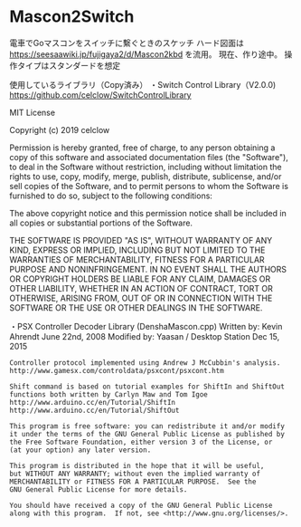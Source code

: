 # Mascon2Switch
 電車でGoマスコンをスイッチに繫ぐときのスケッチ
	ハード図面は
	https://seesaawiki.jp/fujigaya2/d/Mascon2kbd
	を流用。
	現在、作り途中。
	 操作タイプはスタンダードを想定
 
 



使用しているライブラリ（Copy済み）
・Switch Control Library（V2.0.0)
 https://github.com/celclow/SwitchControlLibrary

MIT License

Copyright (c) 2019 celclow

Permission is hereby granted, free of charge, to any person obtaining a copy
of this software and associated documentation files (the "Software"), to deal
in the Software without restriction, including without limitation the rights
to use, copy, modify, merge, publish, distribute, sublicense, and/or sell
copies of the Software, and to permit persons to whom the Software is
furnished to do so, subject to the following conditions:

The above copyright notice and this permission notice shall be included in all
copies or substantial portions of the Software.

THE SOFTWARE IS PROVIDED "AS IS", WITHOUT WARRANTY OF ANY KIND, EXPRESS OR
IMPLIED, INCLUDING BUT NOT LIMITED TO THE WARRANTIES OF MERCHANTABILITY,
FITNESS FOR A PARTICULAR PURPOSE AND NONINFRINGEMENT. IN NO EVENT SHALL THE
AUTHORS OR COPYRIGHT HOLDERS BE LIABLE FOR ANY CLAIM, DAMAGES OR OTHER
LIABILITY, WHETHER IN AN ACTION OF CONTRACT, TORT OR OTHERWISE, ARISING FROM,
OUT OF OR IN CONNECTION WITH THE SOFTWARE OR THE USE OR OTHER DEALINGS IN THE
SOFTWARE.

・PSX Controller Decoder Library (DenshaMascon.cpp)
	Written by: Kevin Ahrendt June 22nd, 2008
	Modified by: Yaasan / Desktop Station Dec 15, 2015
	
	Controller protocol implemented using Andrew J McCubbin's analysis.
	http://www.gamesx.com/controldata/psxcont/psxcont.htm
	
	Shift command is based on tutorial examples for ShiftIn and ShiftOut
	functions both written by Carlyn Maw and Tom Igoe
	http://www.arduino.cc/en/Tutorial/ShiftIn
	http://www.arduino.cc/en/Tutorial/ShiftOut

    This program is free software: you can redistribute it and/or modify
    it under the terms of the GNU General Public License as published by
    the Free Software Foundation, either version 3 of the License, or
    (at your option) any later version.

    This program is distributed in the hope that it will be useful,
    but WITHOUT ANY WARRANTY; without even the implied warranty of
    MERCHANTABILITY or FITNESS FOR A PARTICULAR PURPOSE.  See the
    GNU General Public License for more details.

    You should have received a copy of the GNU General Public License
    along with this program.  If not, see <http://www.gnu.org/licenses/>.
